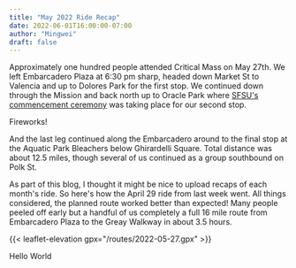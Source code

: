 ```yaml
---
title: "May 2022 Ride Recap"
date: 2022-06-01T16:00:00-07:00
author: "Mingwei"
draft: false
---
```


Approximately one hundred people attended Critical Mass on May 27th. We left
Embarcadero Plaza at 6:30 pm sharp, headed down Market St to Valencia and up to
Dolores Park for the first stop. We continued down through the Mission and back
north up to Oracle Park where [SFSU's commencement ceremony](https://commencement.sfsu.edu/commencement-2022-may-27-oracle-park-sfsu-grad)
was taking place for our second stop.

Fireworks!

And the last leg continued along the
Embarcadero around to the final stop at the Aquatic Park Bleachers below
Ghirardelli Square. Total distance was about 12.5 miles, though several of us
continued as a group southbound on Polk St.

As part of this blog, I thought it might be nice to upload recaps
of each month's ride. So here's how the April 29 ride from last week went.
All things considered, the planned route worked better than expected! Many
people peeled off early but a handful of us completely a full 16 mile route
from Embarcadero Plaza to the Greay Walkway in about 3.5 hours.

<!--more-->

{{< leaflet-elevation gpx="/routes/2022-05-27.gpx" >}}

Hello World
